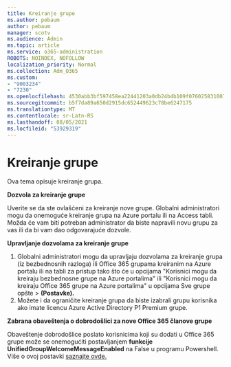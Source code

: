 ```yaml
---
title: Kreiranje grupe
ms.author: pebaum
author: pebaum
manager: scotv
ms.audience: Admin
ms.topic: article
ms.service: o365-administration
ROBOTS: NOINDEX, NOFOLLOW
localization_priority: Normal
ms.collection: Adm_O365
ms.custom:
- "9003234"
- "7230"
ms.openlocfilehash: 4530abb3bf597458ea22441203a0db24b4b109f0760258310072891014c4b454
ms.sourcegitcommit: b5f7da89a650d2915dc652449623c78be6247175
ms.translationtype: MT
ms.contentlocale: sr-Latn-RS
ms.lasthandoff: 08/05/2021
ms.locfileid: "53929319"
---
```

# <a name="create-a-group"></a>Kreiranje grupe

Ova tema opisuje kreiranje grupa.

**Dozvola za kreiranje grupe**

Uverite se da ste ovlašćeni za kreiranje nove grupe. Globalni administratori mogu da onemoguće kreiranje grupa na Azure portalu ili na Access tabli. Možda će vam biti potreban administrator da biste napravili novu grupu za vas ili da bi vam dao odgovarajuće dozvole.

**Upravljanje dozvolama za kreiranje grupe**

1. Globalni administratori mogu da upravljaju dozvolama za kreiranje grupa (iz bezbednosnih razloga) ili Office 365 grupama kreiranim na Azure portalu ili na tabli za pristup tako što će u opcijama "Korisnici mogu da kreiraju bezbednosne grupe na Azure portalima" ili "Korisnici mogu da kreiraju Office 365 grupe na Azure portalima" u opcijama Sve grupe opšte   >  **(Postavke).**
2. Možete i da ograničite kreiranje grupa da biste izabrali grupu korisnika ako imate licencu Azure Active Directory P1 Premium grupe.

**Zabrana obaveštenja o dobrodošlici za nove Office 365 članove grupe**

Obaveštenje dobrodošlice poslato korisnicima koji su dodati u Office 365 grupe može se onemogućiti postavljanjem **funkcije UnifiedGroupWelcomeMessageEnabled** na False u programu Powershell. Više o ovoj postavki [saznajte ovde.](https://docs.microsoft.com/powershell/module/exchange/set-unifiedgroup?view=exchange-ps&preserve-view=true)

